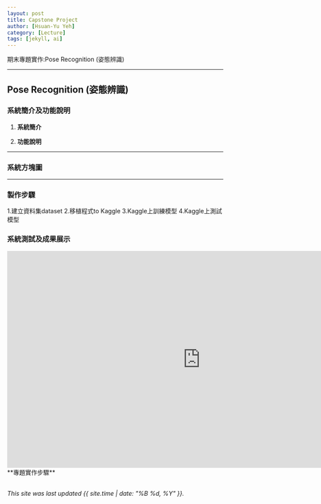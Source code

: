 ```yaml
---
layout: post
title: Capstone Project
author: [Hsuan-Yu Yeh]
category: [Lecture]
tags: [jekyll, ai]
---
```


期末專題實作:Pose Recognition (姿態辨識)

---
## Pose Recognition (姿態辨識)

### 系統簡介及功能說明

1. **系統簡介**

2. **功能說明**

---
### 系統方塊圖


---
### 製作步驟

1.建立資料集dataset
2.移植程式to Kaggle
3.Kaggle上訓練模型
4.Kaggle上測試模型

### 系統測試及成果展示
<iframe width="900" height="506" src="https://www.youtube.com/embed/DtzN5vtEgOk" title="RL-Robocar" frameborder="0" allow="accelerometer; autoplay; clipboard-write; encrypted-media; gyroscope; picture-in-picture" allowfullscreen></iframe>
**專題實作步驟**
<br>
<br>

*This site was last updated {{ site.time | date: "%B %d, %Y" }}.*

